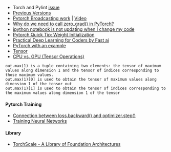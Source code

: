 - Torch and Pylint [issue](https://www.cluzters.ai/forums/topic/659/py-torch-error-message-torch-has-no-member/view/post_id/2142?c=1597)
- [Previous Versions](https://pytorch.org/get-started/previous-versions/)
- [Pytorch Broadcasting work](https://stackoverflow.com/questions/51371070/how-does-pytorch-broadcasting-work) | [Video](https://youtu.be/QscEWm0QTRY)
- [Why do we need to call zero_grad() in PyTorch?](https://stackoverflow.com/questions/48001598/why-do-we-need-to-call-zero-grad-in-pytorch)
- [ipython notebook is not updating when I change my code](https://stackoverflow.com/questions/1907993/autoreload-of-modules-in-ipython)
- [Pytorch Quick Tip: Weight Initialization](https://youtu.be/xWQ-p_o0Uik)
- [Practical Deep Learning for Coders by Fast ai](https://course.fast.ai/)
- [PyTorch with an example](https://towardsdatascience.com/understanding-pytorch-with-an-example-a-step-by-step-tutorial-81fc5f8c4e8e)
- [Tensor](https://medium.com/data-science-365/real-world-examples-of-0d-1d-2d-3d-4d-and-5d-tensors-100b0837ced4)
- [CPU vs. GPU (Tensor Operations)](https://medium.com/@sahil_g/cpu-vs-gpu-pytorch-tensor-operations-50e215ff764a)
```
out.max(1) is a tuple containing two elements: the tensor of maximum values along dimension 1 and the tensor of indices corresponding to those maximum values.
out.max(1)[0] is used to obtain the tensor of maximum values along dimension 1 of the tensor out
out.max(1)[1] is used to obtain the tensor of indices corresponding to the maximum values along dimension 1 of the tensor
```
#### Pytorch Training
- [Connection between loss.backward() and optimizer.step()](https://stackoverflow.com/a/66192315)
- [Training Neural Networks](https://www.tomasbeuzen.com/deep-learning-with-pytorch/chapters/chapter4_neural-networks-pt2.html)


#### Library
- [TorchScale - A Library of Foundation Architectures](https://github.com/microsoft/torchscale)
